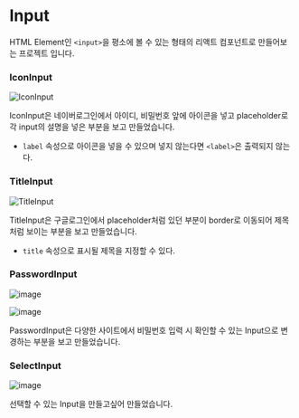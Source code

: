 # Input

HTML Element인 `<input>`을 평소에 볼 수 있는 형태의 리액트 컴포넌트로 만들어보는 프로젝트 입니다.

### IconInput

![IconInput](https://user-images.githubusercontent.com/87294942/214505779-f8c2e1fd-5c34-4216-b008-cabc3b2489c2.png)

IconInput은 네이버로그인에서 아이디, 비밀번호 앞에 아이콘을 넣고 placeholder로 각 input의 설명을 넣은 부분을 보고 만들었습니다.

- `label` 속성으로 아이콘을 넣을 수 있으며 넣지 않는다면 `<label>`은 출력되지 않는다.

### TitleInput

![TitleInput](https://user-images.githubusercontent.com/87294942/214505490-75f165d3-94cf-4dac-b12a-2660e87973e6.png)

TitleInput은 구글로그인에서 placeholder처럼 있던 부분이 border로 이동되어 제목처럼 보이는 부분을 보고 만들었습니다.

- `title` 속성으로 표시될 제목을 지정할 수 있다.

### PasswordInput

![image](https://user-images.githubusercontent.com/87294942/214780063-ddca0b32-6174-4ceb-a740-42d016c41584.png)

![image](https://user-images.githubusercontent.com/87294942/214780007-87fcc55f-134e-4066-ad1f-5105ac8314f5.png)

PasswordInput은 다양한 사이트에서 비밀번호 입력 시 확인할 수 있는 Input으로 변경하는 부분을 보고 만들었습니다.

### SelectInput

![image](https://user-images.githubusercontent.com/87294942/215020581-701ab610-9d08-4fce-8974-62d9c8546cd5.png)

선택할 수 있는 Input을 만들고싶어 만들었습니다.
